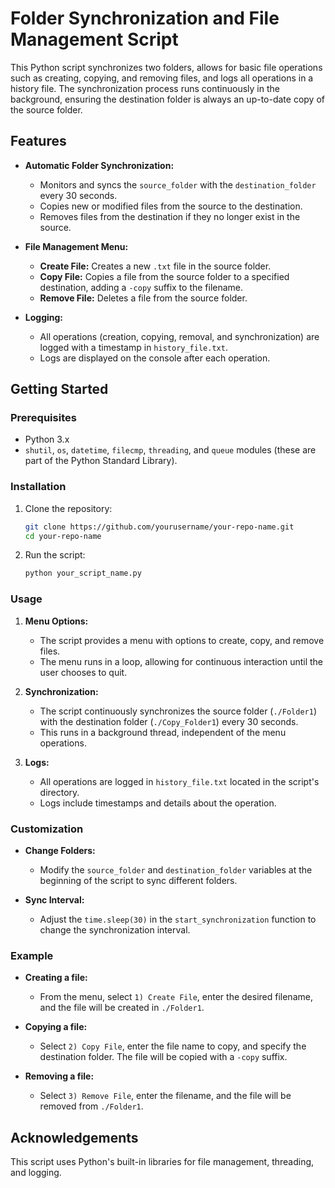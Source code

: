 # Folder Synchronization and File Management Script

This Python script synchronizes two folders, allows for basic file operations such as creating, copying, and removing files, and logs all operations in a history file. The synchronization process runs continuously in the background, ensuring the destination folder is always an up-to-date copy of the source folder.

## Features

- **Automatic Folder Synchronization:** 
  - Monitors and syncs the `source_folder` with the `destination_folder` every 30 seconds.
  - Copies new or modified files from the source to the destination.
  - Removes files from the destination if they no longer exist in the source.

- **File Management Menu:** 
  - **Create File:** Creates a new `.txt` file in the source folder.
  - **Copy File:** Copies a file from the source folder to a specified destination, adding a `-copy` suffix to the filename.
  - **Remove File:** Deletes a file from the source folder.

- **Logging:** 
  - All operations (creation, copying, removal, and synchronization) are logged with a timestamp in `history_file.txt`.
  - Logs are displayed on the console after each operation.

## Getting Started

### Prerequisites

- Python 3.x
- `shutil`, `os`, `datetime`, `filecmp`, `threading`, and `queue` modules (these are part of the Python Standard Library).

### Installation

1. Clone the repository:
    ```bash
    git clone https://github.com/yourusername/your-repo-name.git
    cd your-repo-name
    ```

2. Run the script:
    ```bash
    python your_script_name.py
    ```

### Usage

1. **Menu Options:**
   - The script provides a menu with options to create, copy, and remove files.
   - The menu runs in a loop, allowing for continuous interaction until the user chooses to quit.

2. **Synchronization:**
   - The script continuously synchronizes the source folder (`./Folder1`) with the destination folder (`./Copy_Folder1`) every 30 seconds.
   - This runs in a background thread, independent of the menu operations.

3. **Logs:**
   - All operations are logged in `history_file.txt` located in the script's directory.
   - Logs include timestamps and details about the operation.

### Customization

- **Change Folders:** 
  - Modify the `source_folder` and `destination_folder` variables at the beginning of the script to sync different folders.
  
- **Sync Interval:** 
  - Adjust the `time.sleep(30)` in the `start_synchronization` function to change the synchronization interval.

### Example

- **Creating a file:**
  - From the menu, select `1) Create File`, enter the desired filename, and the file will be created in `./Folder1`.

- **Copying a file:**
  - Select `2) Copy File`, enter the file name to copy, and specify the destination folder. The file will be copied with a `-copy` suffix.

- **Removing a file:**
  - Select `3) Remove File`, enter the filename, and the file will be removed from `./Folder1`.

## Acknowledgements

This script uses Python's built-in libraries for file management, threading, and logging.

